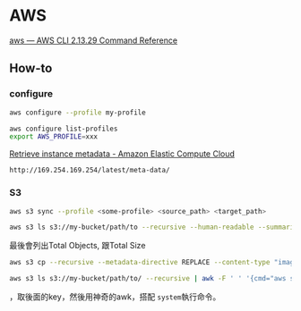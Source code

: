 # AWS

[aws — AWS CLI 2.13.29 Command Reference](https://awscli.amazonaws.com/v2/documentation/api/latest/reference/index.html)

## How-to

### configure

```bash title="create profile"
aws configure --profile my-profile
```

```bash title="list current profiles"
aws configure list-profiles
export AWS_PROFILE=xxx
```
[Retrieve instance metadata - Amazon Elastic Compute Cloud](https://docs.aws.amazon.com/AWSEC2/latest/UserGuide/instancedata-data-retrieval.html)

```text
http://169.254.169.254/latest/meta-data/
```



### S3

```bash title="s3 sync"
aws s3 sync --profile <some-profile> <source_path> <target_path>
```

```bash title="count object numbers and size"
aws s3 ls s3://my-bucket/path/to --recursive --human-readable --summarize
```

最後會列出Total Objects, 跟Total Size


```bash title="add metadata to all objects in bucket"
aws s3 cp --recursive --metadata-directive REPLACE --content-type "image/jpeg" s3://your-bucket-name/ s3://your-bucket-name/
```

```bash title="set all objects public-read"
aws s3 ls s3://my-bucket/path/to/ --recursive | awk -F ' ' '{cmd="aws s3api put-object-acl --acl public-read --bucket mybucket --key "$4; system(cmd)}'
```

，取後面的key，然後用神奇的awk，搭配 `system`執行命令。
